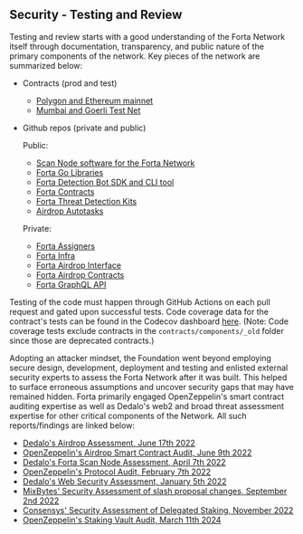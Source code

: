 ## Security - Testing and Review

Testing and review starts with a good understanding of the Forta Network itself through documentation, transparency, and public nature of the primary components of the network. Key pieces of the network are summarized below:

- Contracts (prod and test)

    - [Polygon and Ethereum mainnet](https://docs.forta.network/en/latest/smart-contracts/)
    - [Mumbai and Goerli Test Net](https://docs.forta.network/en/latest/smart-contracts/)

- Github repos (private and public)
    
    Public:

    - [Scan Node software for the Forta Network](https://github.com/forta-network/forta-node)
    - [Forta Go Libraries](https://github.com/forta-network/forta-core-go)
    - [Forta Detection Bot SDK and CLI tool](https://github.com/forta-network/forta-bot-sdk)
    - [Forta Contracts](https://github.com/forta-network/forta-contracts)
    - [Forta Threat Detection Kits](https://github.com/forta-network/starter-kits)
    - [Airdrop Autotasks](https://github.com/forta-network/airdrop-autotask)
    
    Private:

    - [Forta Assigners](https://github.com/forta-network/forta-assigner)
    - [Forta Infra](https://github.com/forta-network/forta-infra)
    - [Forta Airdrop Interface](https://github.com/forta-network/airdrop-interface)
    - [Forta Airdrop Contracts](https://github.com/forta-network/airdrop)
    - [Forta GraphQL API](https://github.com/forta-network/forta-alerts-api)


Testing of the code must happen through GitHub Actions on each pull request and gated upon successful tests. Code coverage data for the contract's tests can be found in the Codecov dashboard [here](https://app.codecov.io/github/forta-network/forta-contracts). (Note: Code coverage tests exclude contracts in the `contracts/components/_old` folder since those are deprecated contracts.)

Adopting an attacker mindset, the Foundation went beyond employing secure design, development, deployment and testing and enlisted external security experts to assess the Forta Network after it was built. This helped to surface erroneous assumptions and uncover security gaps that may have remained hidden. Forta primarily engaged OpenZeppelin's smart contract auditing expertise as well as Dedalo's web2 and broad threat assessment expertise for other critical components of the Network. All such reports/findings are linked below:

- [Dedalo's Airdrop Assessment, June 17th 2022](../2022Q2-FortaAirdrop-AuditReport.pdf)
- <a href="../Forta Network Airdrop Audit Report.pdf">OpenZeppelin's Airdrop Smart Contract Audit, June 9th 2022</a>
- [Dedalo's Forta Scan Node Assessment, April 7th 2022](../2022Q1-V2-FortaNode-AuditReport.pdf)
- <a href="../OZ Forta Protocol Audit.pdf">OpenZeppelin's Protocol Audit, February 7th 2022</a>
- [Dedalo's Web Security Assessment, January 5th 2022 ](../Forta-Report-DDL-05-01-2022.pdf)
- [MixBytes' Security Assessment of slash proposal changes, September 2nd 2022](https://github.com/forta-network/forta-contracts/commit/c940dc39b94bc8be6c298deab92a3dd55527f321)
- [Consensys' Security Assessment of Delegated Staking, November 2022](https://consensys.net/diligence/audits/2022/11/forta-delegated-staking/)
- <a href="../Forta Staking Vault Final Report (March 2024)_">OpenZeppelin's Staking Vault Audit, March 11th 2024</a>